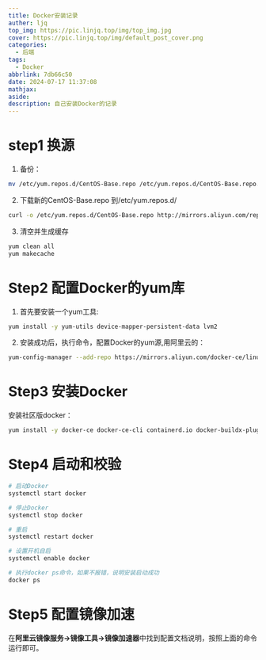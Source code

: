 ```yaml
---
title: Docker安装记录
auther: ljq
top_img: https://pic.linjq.top/img/top_img.jpg
cover: https://pic.linjq.top/img/default_post_cover.png
categories:
  - 后端
tags:
  - Docker
abbrlink: 7db66c50
date: 2024-07-17 11:37:08
mathjax: 
aside: 
description: 自己安装Docker的记录
---
```


# step1 换源
1. 备份：
```Bash
mv /etc/yum.repos.d/CentOS-Base.repo /etc/yum.repos.d/CentOS-Base.repo.backup
```
2. 下载新的CentOS-Base.repo 到/etc/yum.repos.d/
```Bash
curl -o /etc/yum.repos.d/CentOS-Base.repo http://mirrors.aliyun.com/repo/Centos-7.repo
```
3. 清空并生成缓存
```Bash
yum clean all
yum makecache
```
# Step2 配置Docker的yum库
1. 首先要安装一个yum工具:
 ```Bash
yum install -y yum-utils device-mapper-persistent-data lvm2
```
2. 安装成功后，执行命令，配置Docker的yum源,用阿里云的：
```Bash
yum-config-manager --add-repo https://mirrors.aliyun.com/docker-ce/linux/centos/docker-ce.repo
```
# Step3 安装Docker
安装社区版docker：
```Bash
yum install -y docker-ce docker-ce-cli containerd.io docker-buildx-plugin docker-compose-plugin
```

# Step4 启动和校验
```Bash
# 启动Docker
systemctl start docker

# 停止Docker
systemctl stop docker

# 重启
systemctl restart docker

# 设置开机自启
systemctl enable docker

# 执行docker ps命令，如果不报错，说明安装启动成功
docker ps
```
# Step5 配置镜像加速
在**阿里云镜像服务->镜像工具->镜像加速器**中找到配置文档说明，按照上面的命令运行即可。